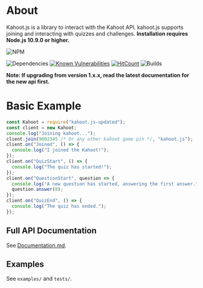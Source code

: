 # About
Kahoot.js is a library to interact with the Kahoot API. kahoot.js supports joining and interacting with quizzes and challenges.
**Installation requires Node.js 10.9.0 or higher.**

![NPM](https://nodei.co/npm/kahoot.js-updated.png)

![Dependencies](https://david-dm.org/theusaf/kahoot.js-updated.svg) [![Known Vulnerabilities](https://snyk.io/test/github/theusaf/kahoot.js-updated/badge.svg)](https://snyk.io/test/github/theusaf/kahoot.js-updated) [![HitCount](https://hits.dwyl.com/theusaf/kahoot.js-updated.svg)](https://hits.dwyl.com/theusaf/kahoot.js-updated) ![Builds](https://travis-ci.com/theusaf/kahoot.js-updated.svg?branch=master)
<!--![Docs](https://inch-ci.org/github/theusaf/kahoot.js-updated.svg?branch=master)-->

**Note: If upgrading from version 1.x.x, read the latest documentation for the new api first.**

# Basic Example
```js
const Kahoot = require("kahoot.js-updated");
const client = new Kahoot;
console.log("Joining kahoot...");
client.join(9802345 /* Or any other kahoot game pin */, "kahoot.js");
client.on("Joined", () => {
  console.log("I joined the Kahoot!");
});
client.on("QuizStart", () => {
  console.log("The quiz has started!");
});
client.on("QuestionStart", question => {
  console.log("A new question has started, answering the first answer.");
  question.answer(0);
});
client.on("QuizEnd", () => {
  console.log("The quiz has ended.");
});
```

## Full API Documentation
See [Documentation.md](Documentation.md).

## Examples
See `examples/` and `tests/`.
